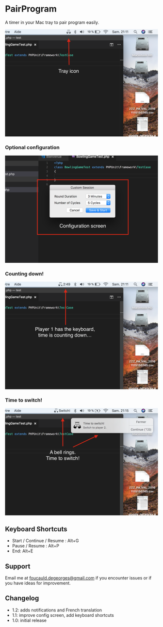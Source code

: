 # PairProgram

A timer in your Mac tray to pair program easily.

![base](./images/base.png)

### Optional configuration
![configure](./images/config.png)

### Counting down!
![running](./images/running.png)

### Time to switch!
![switch](./images/switch.png)

## Keyboard Shortcuts

 - Start / Continue / Resume : Alt+G
 - Pause / Resume : Alt+P
 - End: Alt+E


## Support
Email me at foucauld.degeorges@gmail.com if you encounter issues or if you have ideas for improvement.

## Changelog

 - 1.2: adds notifications and French translation
 - 1.1: improve config screen, add keyboard shortcuts
 - 1.0: initial release
